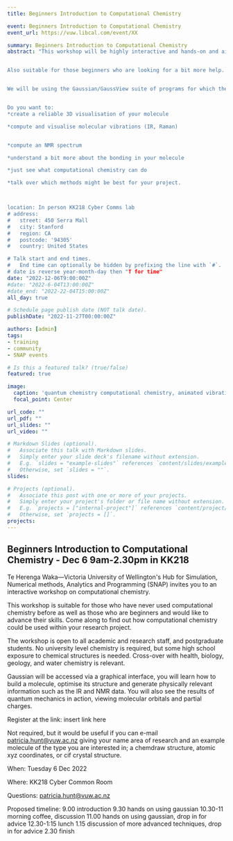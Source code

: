 ```yaml
---
title: Beginners Introduction to Computational Chemistry

event: Beginners Introduction to Computational Chemistry
event_url: https://vuw.libcal.com/event/XX

summary: Beginners Introduction to Computational Chemistry
abstract: "This workshop will be highly interactive and hands-on and aimed at those who have not yet tried computational chemistry on molecules.  You don't need to be a chemist!  High-school chemistry or biology is enough.


Also suitable for those beginners who are looking for a bit more help.  Do you already have the basics and want to talk through a project or problems, come along for some expert advice!


We will be using the Gaussian/GaussView suite of programs for which the University has a site license.  We will also talk about where quantum chemical computational chemistry can be useful, and where/what other computational chemistry methods are possible.  


Do you want to:
*create a reliable 3D visualisation of your molecule

*compute and visualise molecular vibrations (IR, Raman)


*compute an NMR spectrum

*understand a bit more about the bonding in your molecule

*just see what computational chemistry can do

*talk over which methods might be best for your project.



location: In person KK218 Cyber Comms lab
# address:
#   street: 450 Serra Mall
#   city: Stanford
#   region: CA
#   postcode: '94305'
#   country: United States

# Talk start and end times.
#   End time can optionally be hidden by prefixing the line with `#`.
# date is reverse year-month-day then "T for time"
date: "2022-12-06T9:00:00Z"
#date: "2022-6-04T13:00:00Z"
#date_end: "2022-22-04T15:00:00Z"
all_day: true

# Schedule page publish date (NOT talk date).
publishDate: "2022-11-27T00:00:00Z"

authors: [admin]
tags:
- training
- community
- SNAP events

# Is this a featured talk? (true/false)
featured: true

image:
  caption: 'quantum chemistry computational chemistry, animated vibration of the ammonia molecule'
  focal_point: Center

url_code: ""
url_pdf: ""
url_slides: ""
url_video: ""

# Markdown Slides (optional).
#   Associate this talk with Markdown slides.
#   Simply enter your slide deck's filename without extension.
#   E.g. `slides = "example-slides"` references `content/slides/example-slides.md`.
#   Otherwise, set `slides = ""`.
slides:

# Projects (optional).
#   Associate this post with one or more of your projects.
#   Simply enter your project's folder or file name without extension.
#   E.g. `projects = ["internal-project"]` references `content/project/deep-learning/index.md`.
#   Otherwise, set `projects = []`.
projects:
---
```


## Beginners Introduction to Computational Chemistry - Dec 6 9am-2.30pm in KK218

Te Herenga Waka—Victoria University of Wellington's Hub for Simulation, Numerical methods, Analytics and Programming (SNAP) invites you to an interactive workshop on computational chemistry.

This workshop is suitable for those who have never used computational chemistry before as well as those who are beginners and would like to advance their skills.  Come along to find out how computational chemistry could be used within your research project. 

The workshop is open to all academic and research staff, and postgraduate students.  No university level chemistry is required, but some high school exposure to chemical structures is needed.  Cross-over with health, biology, geology, and water chemistry is relevant.

Gaussian will be accessed via a graphical interface, you will learn how to build a molecule, optimise its structure and generate physically relevant information such as the IR and NMR data.  You will also see the results of quantum mechanics in action, viewing molecular orbitals and partial charges.

Register at the link: insert link here

Not required, but it would be useful if you can e-mail patricia.hunt@vuw.ac.nz giving your name area of research and an example molecule of the type you are interested in; a chemdraw structure, atomic xyz coordinates, or cif crystal structure.

When: Tuesday 6 Dec 2022

Where: KK218 Cyber Common Room

Questions: <a href="mailto:patricia.hunt@vuw.ac.nz">patricia.hunt@vuw.ac.nz</a>

Proposed timeline: 
9.00 introduction
9.30 hands on using gaussian
10.30-11 morning coffee, discussion
11.00 hands on using gaussian, drop in for advice
12.30-1:15 lunch
1.15 discussion of more advanced techniques, drop in for advice
2.30 finish
